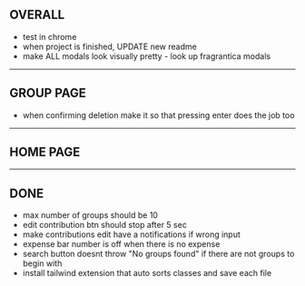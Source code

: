 ## OVERALL

- test in chrome
- when project is finished, UPDATE new readme
- make ALL modals look visually pretty - look up fragrantica modals


---

## GROUP PAGE

- when confirming deletion make it so that pressing enter does the job too

---

## HOME PAGE

---

## DONE

- max number of groups should be 10
- edit contribution btn should stop after 5 sec
- make contributions edit have a notifications if wrong input
- expense bar number is off when there is no expense
- search button doesnt throw "No groups found" if there are not groups to begin with
- install tailwind extension that auto sorts classes and save each file